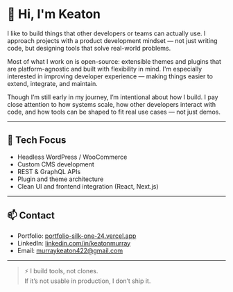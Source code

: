 # 👋 Hi, I'm Keaton

I like to build things that other developers or teams can actually use. I approach projects with a product development mindset — not just writing code, but designing tools that solve real-world problems.

Most of what I work on is open-source: extensible themes and plugins that are platform-agnostic and built with flexibility in mind. I'm especially interested in improving developer experience — making things easier to extend, integrate, and maintain.

Though I’m still early in my journey, I’m intentional about how I build. I pay close attention to how systems scale, how other developers interact with code, and how tools can be shaped to fit real use cases — not just demos.

---

## 🔧 Tech Focus
- Headless WordPress / WooCommerce
- Custom CMS development
- REST & GraphQL APIs
- Plugin and theme architecture
- Clean UI and frontend integration (React, Next.js)

---

## 📫 Contact

- Portfolio: [portfolio-silk-one-24.vercel.app](https://portfolio-silk-one-24.vercel.app/)
- LinkedIn: [linkedin.com/in/keatonmurray](https://linkedin.com/in/keatonmurray)
- Email: [murraykeaton422@gmail.com](mailto:murraykeaton422@gmail.com)

---

> ⚡ I build tools, not clones.  
> If it’s not usable in production, I don’t ship it.
